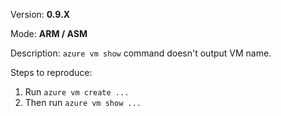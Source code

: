 Version: **0.9.X**

Mode: **ARM / ASM**

Description:
`azure vm show` command doesn't output VM name.

Steps to reproduce:
1) Run `azure vm create ...`
2) Then run `azure vm show ...`